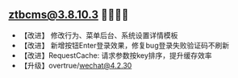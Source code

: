 ## ztbcms@3.8.10.3 🚀🚀🚀🚀

* 【改进】 修改行为、菜单后台、系统设置详情模板
* 【改进】 新增按钮Enter登录效果，修复bug登录失败验证码不刷新
* 【改进】RequestCache: 请求参数按key排序，提升缓存效率
* 【升级】overtrue/wechat@4.2.30